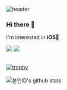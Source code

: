 
![header](https://capsule-render.vercel.app/api?type=slice&color=auto&height=200&section=header&text=Hello%20&fontSize=70&rotate=10&descAlign=85&fontAlign=80&desc=I'm%20Youngsun&descSize=30&fontAlignY=23&descAlignY=45&animation=fadeIn)

### Hi there 👋
I'm interested in **iOS**🍎
</br>

<img src="https://img.shields.io/badge/Swift-F05138?style=flat&logo=Swift&logoColor=white"/> <img src="https://img.shields.io/badge/iOS-000000?style=flat&logo=Swift&logoColor=white"/>
<br/><br/>
    
[![trophy](https://github-profile-trophy.vercel.app/?username=dudtjs1021ej)](https://github.com/ryo-ma/github-profile-trophy)
<br/><br/>
![본인ID's github stats](https://github-readme-stats.vercel.app/api?username=dudtjs1021ej&show_icons=true)


